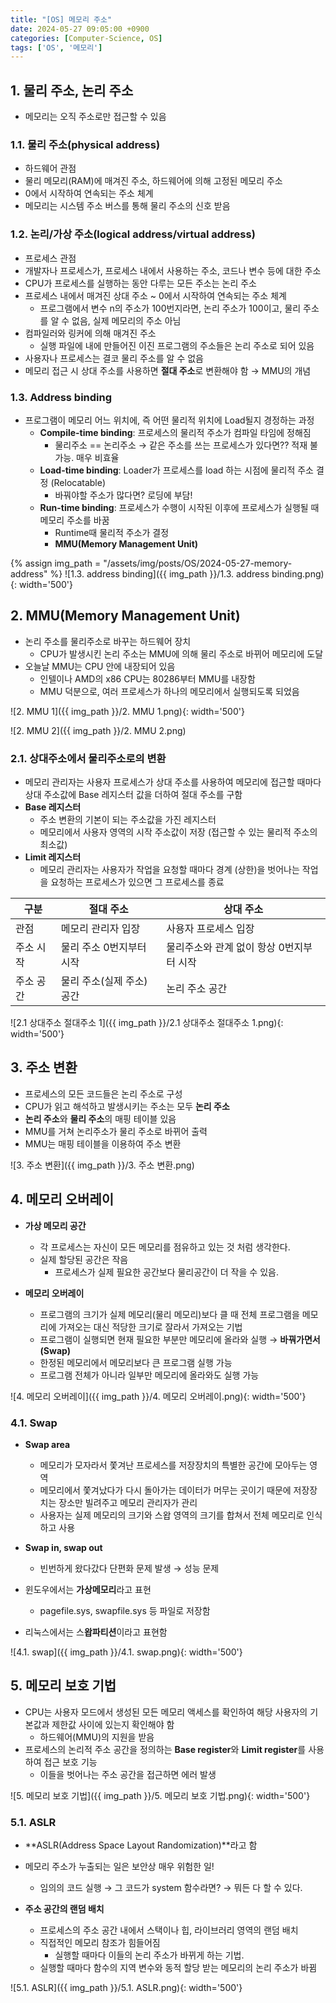 ```yaml
---
title: "[OS] 메모리 주소"
date: 2024-05-27 09:05:00 +0900
categories: [Computer-Science, OS]
tags: ['OS', '메모리']
---
```




## 1. 물리 주소, 논리 주소

- 메모리는 오직 주소로만 접근할 수 있음

### 1.1. 물리 주소(physical address) 

- 하드웨어 관점
- 물리 메모리(RAM)에 매겨진 주소, 하드웨어에 의해 고정된 메모리 주소
- 0에서 시작하여 연속되는 주소 체계
- 메모리는 시스템 주소 버스를 통해 물리 주소의 신호 받음

### 1.2. 논리/가상 주소(logical address/virtual address) 

- 프로세스 관점
- 개발자나 프로세스가, 프로세스 내에서 사용하는 주소, 코드나 변수 등에 대한 주소
- CPU가 프로세스를 실행하는 동안 다루는 모든 주소는 논리 주소
- 프로세스 내에서 매겨진 상대 주소 ~ 0에서 시작하여 연속되는 주소 체계
  - 프로그램에서 변수 n의 주소가 100번지라면, 논리 주소가 100이고, 물리 주소를 알 수 없음, 실제 메모리의 주소 아님
- 컴파일러와 링커에 의해 매겨진 주소
  - 실행 파일에 내에 만들어진 이진 프로그램의 주소들은 논리 주소로 되어 있음
- 사용자나 프로세스는 결코 물리 주소를 알 수 없음
- 메모리 접근 시 상대 주소를 사용하면 **절대 주소**로 변환해야 함 → MMU의 개념

### 1.3. Address binding

- 프로그램이 메모리 어느 위치에, 즉 어떤 물리적 위치에 Load될지 경정하는 과정
  - **Compile-time binding**: 프로세스의 물리적 주소가 컴파일 타임에 정해짐
    - 물리주소 == 논리주소 → 같은 주소를 쓰는 프로세스가 있다면?? 적재 불가능. 매우 비효율
  - **Load-time binding**: Loader가 프로세스를 load 하는 시점에 물리적 주소 결정 (Relocatable)
    - 바꿔야할 주소가 많다면? 로딩에 부담!
  - **Run-time binding**: 프로세스가 수행이 시작된 이후에 프로세스가 실행될 때 메모리 주소를 바꿈
    - Runtime때 물리적 주소가 결정
    - **MMU(Memory Management Unit)**

{% assign img_path = "/assets/img/posts/OS/2024-05-27-memory-address" %}
![1.3. address binding]({{ img_path }}/1.3. address binding.png){: width='500'}



## 2. MMU(Memory Management Unit)

- 논리 주소를 물리주소로 바꾸는 하드웨어 장치
  - CPU가 발생시킨 논리 주소는 MMU에 의해 물리 주소로 바뀌어 메모리에 도달
- 오늘날 MMU는 CPU 안에 내장되어 있음
  - 인텔이나 AMD의 x86 CPU는 80286부터 MMU를 내장함
  - MMU 덕분으로, 여러 프로세스가 하나의 메모리에서 실행되도록 되었음

![2. MMU 1]({{ img_path }}/2. MMU 1.png){: width='500'}

![2. MMU 2]({{ img_path }}/2. MMU 2.png)

### 2.1. 상대주소에서 물리주소로의 변환

- 메모리 관리자는 사용자 프로세스가 상대 주소를 사용하여 메모리에 접근할 때마다 상대 주소값에 Base 레지스터 값을 더하여 절대 주소를 구함
- **Base 레지스터**
  - 주소 변환의 기본이 되는 주소값을 가진 레지스터
  - 메모리에서 사용자 영역의 시작 주소값이 저장 (접근할 수 있는 물리적 주소의 최소값)
- **Limit 레지스터**
  - 메모리 관리자는 사용자가 작업을 요청할 때마다 경계 (상한)을 벗어나는 작업을 요청하는 프로세스가 있으면 그 프로세스를 종료

| 구분      | 절대 주소                 | 상대 주소                                |
| --------- | ------------------------- | ---------------------------------------- |
| 관점      | 메모리 관리자 입장        | 사용자 프로세스 입장                     |
| 주소 시작 | 물리 주소 0번지부터 시작  | 물리주소와 관계 없이 항상 0번지부터 시작 |
| 주소 공간 | 물리 주소(실제 주소) 공간 | 논리 주소 공간                           |

![2.1 상대주소 절대주소 1]({{ img_path }}/2.1 상대주소 절대주소 1.png){: width='500'}



## 3. 주소 변환

- 프로세스의 모든 코드들은 논리 주소로 구성
- CPU가 읽고 해석하고 발생시키는 주소는 모두 **논리 주소**
- **논리 주소**와 **물리 주소**의 매핑 테이블 있음
- MMU를 거쳐 논리주소가 물리 주소로 바뀌어 출력
- MMU는 매핑 테이블을 이용하여 주소 변환

![3. 주소 변환]({{ img_path }}/3. 주소 변환.png)



## 4. 메모리 오버레이

- **가상 메모리 공간**
  - 각 프로세스는 자신이 모든 메모리를 점유하고 있는 것 처럼 생각한다.
  - 실제 할당된 공간은 작음
    - 프로세스가 실제 필요한 공간보다 물리공간이 더 작을 수 있음.

- **메모리 오버레이**
  - 프로그램의 크기가 실제 메모리(물리 메모리)보다 클 때 전체 프로그램을 메모리에 가져오는 대신 적당한 크기로 잘라서 가져오는 기법
  - 프로그램이 실행되면 현재 필요한 부분만 메모리에 올라와 실행 → **바꿔가면서 (Swap)**
  - 한정된 메모리에서 메모리보다 큰 프로그램 실행 가능
  - 프로그램 전체가 아니라 일부만 메모리에 올라와도 실행 가능

![4. 메모리 오버레이]({{ img_path }}/4. 메모리 오버레이.png){: width='500'}

### 4.1. Swap

- **Swap area**
  - 메모리가 모자라서 쫓겨난 프로세스를 저장장치의 특별한 공간에 모아두는 영역
  - 메모리에서 쫓겨났다가 다시 돌아가는 데이터가 머무는 곳이기 때문에 저장장치는 장소만 빌려주고 메모리 관리자가 관리
  - 사용자는 실제 메모리의 크기와 스왑 영역의 크기를 합쳐서 전체 메모리로 인식하고 사용

- **Swap in, swap out**
  - 빈번하게 왔다갔다 단편화 문제 발생 → 성능 문제

- 윈도우에서는 **가상메모리**라고 표현
  - pagefile.sys, swapfile.sys 등 파일로 저장함
- 리눅스에서는 스**왑파티션**이라고 표현함

![4.1. swap]({{ img_path }}/4.1. swap.png){: width='500'}



## 5. 메모리 보호 기법

- CPU는 사용자 모드에서 생성된 모든 메모리 액세스를 확인하여 해당 사용자의 기본값과 제한값 사이에 있는지 확인해야 함
  - 하드웨어(MMU)의 지원을 받음
- 프로세스의 논리적 주소 공간을 정의하는 **Base register**와 **Limit register**를 사용하여 접근 보호 기능
  - 이들을 벗어나는 주소 공간을 접근하면 에러 발생

![5. 메모리 보호 기법]({{ img_path }}/5. 메모리 보호 기법.png){: width='500'}

### 5.1. ASLR

- **ASLR(Address Space Layout Randomization)**라고 함
- 메모리 주소가 누출되는 일은 보안상 매우 위험한 일!
  - 임의의 코드 실행 → 그 코드가 system 함수라면? → 뭐든 다 할 수 있다.

- **주소 공간의 랜덤 배치**
  - 프로세스의 주소 공간 내에서 스택이나 힙, 라이브러리 영역의 랜덤 배치
  - 직접적인 메모리 참조가 힘들어짐
    - 실행할 때마다 이들의 논리 주소가 바뀌게 하는 기법.
  - 실행할 때마다 함수의 지역 변수와 동적 할당 받는 메모리의 논리 주소가 바뀜

![5.1. ASLR]({{ img_path }}/5.1. ASLR.png){: width='500'}